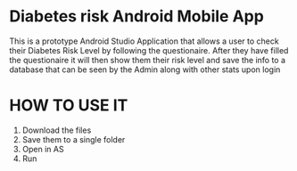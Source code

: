 #  Diabetes risk Android Mobile App
This is a prototype Android Studio Application that allows a user to check their Diabetes Risk Level by following the questionaire. 
After they have filled the questionaire it will then show them their risk level and save the info to a database that can be seen by the 
Admin along with other stats upon login
# **HOW TO USE IT**
1. Download the files
2. Save them to a single folder
3. Open in AS
4. Run
